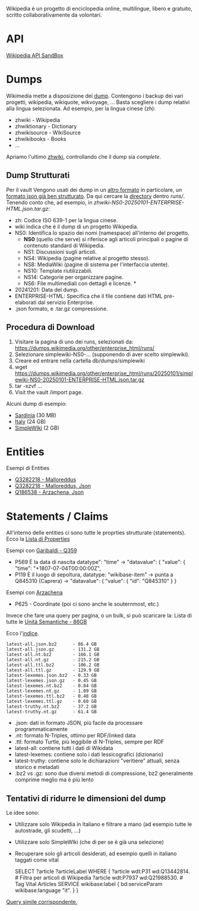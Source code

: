 
Wikipedia è un progetto di enciclopedia online, multilingue, libero e gratuito, scritto collaborativamente da volontari.

# API

[Wikipedia API SandBox](https://en.wikipedia.org/wiki/Special:ApiSandbox)


# Dumps

Wikimedia mette a disposizione dei [dump](https://dumps.wikimedia.org/backup-index.html). 
Contengono i backup dei vari progetti, wikipedia, wikiquote, wikvoyage, ...
Basta scegliere i dump relativi alla lingua selezionata. Ad esempio, per la lingua cinese (zh):
* zhwiki - Wikipedia
* zhwiktionary - Dictionary
* zhwikisource - WikiSource
* zhwikibooks - Books
* ...

Apriamo l'ultimo [zhwiki](https://dumps.wikimedia.org/zhwiki/20250101/), controllando che il dump sia *complete*.

## Dump Strutturati

Per il vault Vengono usati dei dump 
    in un [altro formato](https://dumps.wikimedia.org/other/) 
    in particolare, un [formato json già ben strutturato](https://dumps.wikimedia.org/other/enterprise_html/).
Da qui cercare la [directory](https://dumps.wikimedia.org/other/enterprise_html/runs/20250101/) dentro *runs/*.
Tenendo conto che, ad esempio, in *zhwiki-NS0-20250101-ENTERPRISE-HTML.json.tar.gz*:
* zh: Codice ISO 639-1 per la lingua cinese.
* wiki indica che è il dump di un progetto Wikipedia.
* NS0: Identifica lo spazio dei nomi (namespace) all'interno del progetto.
  * **NS0** (quello che serve) si riferisce agli articoli principali o pagine di contenuto standard di Wikipedia.
  * NS1: Discussioni sugli articoli.
  * NS4: Wikipedia (pagine relative al progetto stesso).
  * NS8: MediaWiki (pagine di sistema per l'interfaccia utente).
  * NS10: Template riutilizzabili.
  * NS14: Categorie per organizzare pagine.
  * NS6: File multimediali con dettagli e licenze.  * 
* 20241201: Data del dump.
* ENTERPRISE-HTML: Specifica che il file contiene dati HTML pre-elaborati dal servizio Enterprise.
* .json formato, e .tar.gz compressione.

## Procedura di Download
1. Visitare la pagina di uno dei runs, selezionati da: https://dumps.wikimedia.org/other/enterprise_html/runs/
2. Selezionare simplewiki-NS0-... (supponendo di aver scelto simplewiki).
3. Creare ed entrare nella cartella db/dumps/simplewiki
4. wget https://dumps.wikimedia.org/other/enterprise_html/runs/20250101/simplewiki-NS0-20250101-ENTERPRISE-HTML.json.tar.gz
5. tar -xzvf ...
6. Visit the vault /import page.


Alcuni dump di esempio:
* [Sardinia](https://dumps.wikimedia.org/other/enterprise_html/runs/20241201/scwiki-NS0-20241201-ENTERPRISE-HTML.json.tar.gz) (30 MB)
* [Italy](https://dumps.wikimedia.org/other/enterprise_html/runs/20241201/itwiki-NS0-20241201-ENTERPRISE-HTML.json.tar.gz) (24 GB)
* [SimpleWIki](https://dumps.wikimedia.org/other/enterprise_html/runs/20241201/simplewiki-NS0-20241201-ENTERPRISE-HTML.json.tar.gz) (2 GB)

# Entities

Esempi di Entities
* [Q3282218 - Malloreddus](https://www.wikidata.org/wiki/Q3282218)
* [Q3282218 - Malloreddus, Json](https://www.wikidata.org/w/api.php?action=wbgetentities&ids=Q3282218&format=json)
* [Q186538 - Arzachena, Json](https://www.wikidata.org/w/api.php?action=wbgetentities&ids=Q186538&format=json)

# Statements / Claims

All'interno delle entities ci sono tutte le proprties strutturate (statements).
Ecco la [Lista di Properties](https://www.wikidata.org/wiki/Wikidata:List_of_properties)

Esempi con [Garibaldi - Q359](https://www.wikidata.org/w/api.php?action=wbgetentities&ids=Q539&format=json)
* P569 È la data di nascita datatype": "time" → "datavalue": { "value": { "time": "+1807-07-04T00:00:00Z",
* P119 È il luogo di sepoltura, datatype: "wikibase-item" → punta a Q845310 (Caprera) → "datavalue": { "value": { "id": "Q845310" } }

Esempi con [Arzachena](https://www.wikidata.org/w/api.php?action=wbgetentities&ids=Q186538&format=json)
* P625 - Coordinate (poi ci sono anche le souternmost, etc.)


Invece che fare una query per pagina, o un bulk, si può scaricare la:
Lista di tutte le [Unità Semantiche - 86GB](https://dumps.wikimedia.org/wikidatawiki/entities/latest-all.json.bz2)

Ecco l'[indice](https://dumps.wikimedia.org/wikidatawiki/entities/).

    latest-all.json.bz2      - 86.4 GB
    latest-all.json.gz       - 131.2 GB
    latest-all.nt.bz2        - 166.1 GB
    latest-all.nt.gz         - 215.2 GB
    latest-all.ttl.bz2       - 106.2 GB
    latest-all.ttl.gz        - 129.9 GB
    latest-lexemes.json.bz2  - 0.33 GB
    latest-lexemes.json.gz   - 0.45 GB
    latest-lexemes.nt.bz2    - 0.84 GB
    latest-lexemes.nt.gz     - 1.09 GB
    latest-lexemes.ttl.bz2   - 0.48 GB
    latest-lexemes.ttl.gz    - 0.60 GB
    latest-truthy.nt.bz2     - 37.2 GB
    latest-truthy.nt.gz      - 61.4 GB

* .json: dati in formato JSON, più facile da processare programmaticamente
* .nt: formato N-Triples, ottimo per RDF/linked data
* .ttl: formato Turtle, più leggibile di N-Triples, sempre per RDF
* latest-all: contiene tutti i dati di Wikidata
* latest-lexemes: contiene solo i dati lessicografici (dizionario)
* latest-truthy: contiene solo le dichiarazioni "veritiere" attuali, senza storico e metadati
* .bz2 vs .gz: sono due diversi metodi di compressione, bz2 generalmente comprime meglio ma è più lento


## Tentativi di ridurre le dimensioni del dump

Le idee sono:
* Utilizzare solo Wikipedia in Italiano e filtrare a mano (ad esempio tutte le autostrade, gli scudetti, ...)
* Utilizzare solo SimpleWIki (che di per se è già una selezione)
* Recuperare solo gli articoli desiderati, ad esempio quelli in italiano taggati come vital


    SELECT ?article ?articleLabel WHERE {
    ?article wdt:P31 wd:Q13442814. # Filtra per articoli di Wikipedia
    ?article wdt:P7937 wd:Q21988530. # Tag Vital Articles
    SERVICE wikibase:label { bd:serviceParam wikibase:language "it". }
    }


[Query simile corrispondente.](https://query.wikidata.org/#SELECT%20%3Farticle%20%3FarticleLabel%20WHERE%20%7B%0A%20%20%3Farticle%20wdt%3AP31%20wd%3AQ13442814.%20%23%20Filtra%20per%20articoli%20di%20Wikipedia%0A%20%20%3Farticle%20wdt%3AP7937%20wd%3AQ21988530.%20%23%20Tag%20Vital%20Articles%0A%20%20SERVICE%20wikibase%3Alabel%20%7B%20bd%3AserviceParam%20wikibase%3Alanguage%20%22en%22.%20%7D%0A%7D)

